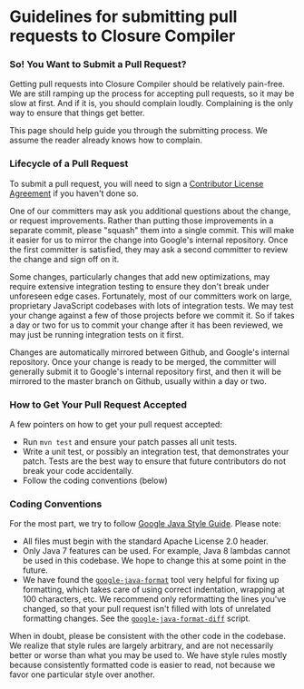 # Guidelines for submitting pull requests to Closure Compiler

### So! You Want to Submit a Pull Request?

Getting pull requests into Closure Compiler should be relatively pain-free. We are still ramping up the process for accepting pull requests, so it may be slow at first. And if it is, you should complain loudly. Complaining is the only way to ensure that things get better. 

This page should help guide you through the submitting process. We assume the reader already knows how to complain.

### Lifecycle of a Pull Request

To submit a pull request, you will need to sign a [Contributor License Agreement](https://github.com/google/closure-compiler#submitting-patches) if you haven't done so. 

One of our committers may ask you additional questions about the change, or request improvements. Rather than putting those improvements in a separate commit, please "squash" them into a single commit. This will make it easier for us to mirror the change into Google's internal repository. Once the first committer is satisfied, they may ask a second committer to review the change and sign off on it.

Some changes, particularly changes that add new optimizations, may require extensive integration testing to ensure they don't break under unforeseen edge cases. Fortunately, most of our committers work on large, proprietary JavaScript codebases with lots of integration tests. We may test your change against a few of those projects before we commit it. So if takes a day or two for us to commit your change after it has been reviewed, we may just be running integration tests on it first.

Changes are automatically mirrored between Github, and Google's internal repository. Once your change is ready to be merged, the committer will generally submit it to Google's internal repository first, and then it will be mirrored to the master branch on Github, usually within a day or two.

### How to Get Your Pull Request Accepted

A few pointers on how to get your pull request accepted:
- Run `mvn test` and ensure your patch passes all unit tests.
- Write a unit test, or possibly an integration test, that demonstrates your patch. Tests are the best way to ensure that future contributors do not break your code accidentally.
- Follow the coding conventions (below)

### Coding Conventions

For the most part, we try to follow [Google Java Style Guide](https://google.github.io/styleguide/javaguide.html). Please note:

- All files must begin with the standard Apache License 2.0 header.
- Only Java 7 features can be used. For example, Java 8 lambdas cannot be used in this codebase. We hope to change this at some point in the future.
- We have found the [`google-java-format`](https://github.com/google/google-java-format) tool very helpful for fixing up formatting, which takes care of using correct indentation, wrapping at 100 characters, etc. We recommend only reformatting the lines you've changed, so that your pull request isn't filled with lots of unrelated formatting changes. See the [`google-java-format-diff`](https://github.com/google/google-java-format/blob/master/scripts/google-java-format-diff.py) script.

When in doubt, please be consistent with the other code in the codebase. We realize that style rules are largely arbitrary, and are not necessarily better or worse than what you may be used to. We have style rules mostly because consistently formatted code is easier to read, not because we favor one particular style over another.